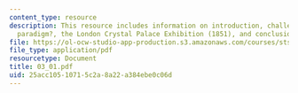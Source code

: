 ```yaml
---
content_type: resource
description: This resource includes information on introduction, challenging the ?textile
  paradigm?, the London Crystal Palace Exhibition (1851), and conclusions.
file: https://ol-ocw-studio-app-production.s3.amazonaws.com/courses/sts-001-technology-in-american-history-spring-2006/25acc10510715c2a8a22a384ebe0c06d_03_01.pdf
file_type: application/pdf
resourcetype: Document
title: 03_01.pdf
uid: 25acc105-1071-5c2a-8a22-a384ebe0c06d
---
```

